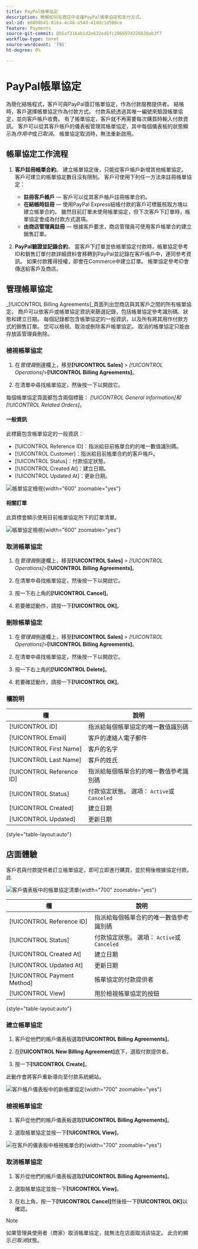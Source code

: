 ```yaml
---
title: PayPal帳單協定
description: 瞭解如何在商店中支援PayPal帳單協定和支付方式。
exl-id: b0800b41-816a-4c48-a54d-41ddc1d586ce
feature: Payments
source-git-commit: 8b5af316ab1d2e632ed5fc2066974326830ab3f7
workflow-type: tm+mt
source-wordcount: '791'
ht-degree: 0%

---
```


# PayPal帳單協定

為簡化結帳程式，客戶可與PayPal簽訂帳單協定，作為付款服務提供者。 結帳時，客戶選擇帳單協定作為付款方式。 付款系統透過其唯一編號來驗證帳單協定，並向客戶帳戶收費。 有了帳單協定，客戶就不再需要每次購買時輸入付款資訊。 客戶可以從其客戶帳戶的儀表板管理其帳單協定，其中每個儀表板的狀態顯示為&#x200B;_作用中_&#x200B;或&#x200B;_已取消_。 帳單協定取消時，無法重新啟用。

## 帳單協定工作流程

1. **客戶註冊帳單合約**。 建立帳單協定後，只能從客戶帳戶新增其他帳單協定。 客戶可建立的帳單協定數目沒有限制。 客戶可使用下列任一方法來註冊帳單協定：

   - **註冊客戶帳戶** — 客戶可以從其客戶帳戶註冊帳單合約。
   - **在結帳時註冊** — 使用PayPal Express結帳付款的客戶可標籤核取方塊以建立帳單合約。 雖然目前訂單未使用帳單協定，但下次客戶下訂單時，帳單協定會成為付款方式選項。
   - **由商店管理員註冊** — 根據客戶要求，商店管理員可使用客戶帳單合約建立銷售訂單。

1. **PayPal驗證並記錄合約**。 當客戶下訂單並依帳單協定付款時，帳單協定參考ID和銷售訂單付款詳細資料會移轉到PayPal並記錄在客戶帳戶中，連同參考資訊。 如果付款獲得授權，即會在Commerce中建立訂單。 帳單協定參考ID會傳送給客戶及商店。

## 管理帳單協定

_[!UICONTROL Billing Agreements]_頁面列出您商店與其客戶之間的所有帳單協定。 商戶可以依客戶或帳單協定資訊來篩選記錄，包括帳單協定參考識別碼、狀態和建立日期。 每個記錄都包含帳單協定的一般資訊，以及所有將其用作付款方式的銷售訂單。 您可以檢視、取消或刪除客戶帳單協定。 取消的帳單協定只能由存放區管理員刪除。

### 檢視帳單協定

1. 在&#x200B;_管理員_&#x200B;側邊欄上，移至&#x200B;**[!UICONTROL Sales]** > _[!UICONTROL Operations]_>**[!UICONTROL Billing Agreements]**。

1. 在清單中尋找帳單協定，然後按一下以開啟它。

每個帳單協定頁面都包含兩個標籤： _[!UICONTROL General Information]_和_[!UICONTROL Related Orders]_。

#### 一般資訊

此標籤包含帳單協定的一般資訊：

- [!UICONTROL Reference ID]：指派給目前帳單合約的唯一數值識別碼。
- [!UICONTROL Customer]：指派給目前帳單合約的客戶帳戶。
- [!UICONTROL Status]：付款協定狀態。
- [!UICONTROL Created At]：建立日期。
- [!UICONTROL Updated At]：更新日期。

![帳單協定檢視](./assets/billing-agreement-view.png){width="600" zoomable="yes"}

#### 相關訂單

此頁標會顯示使用目前帳單協定所下的訂單清單。

![帳單協定檢視](./assets/billing-agreement-related-orders.png){width="600" zoomable="yes"}

### 取消帳單協定

1. 在&#x200B;_管理員_&#x200B;側邊欄上，移至&#x200B;**[!UICONTROL Sales]** > _[!UICONTROL Operations]_>**[!UICONTROL Billing Agreements]**。

1. 在清單中尋找帳單協定，然後按一下以開啟它。

1. 按一下右上角的&#x200B;**[!UICONTROL Cancel]**。

1. 若要確認動作，請按一下&#x200B;**[!UICONTROL OK]**。

### 刪除帳單協定

1. 在&#x200B;_管理員_&#x200B;側邊欄上，移至&#x200B;**[!UICONTROL Sales]** > _[!UICONTROL Operations]_>**[!UICONTROL Billing Agreements]**。

1. 在清單中尋找帳單協定，然後按一下以開啟它。

1. 按一下右上角的&#x200B;**[!UICONTROL Delete]**。

1. 若要確認動作，請按一下&#x200B;**[!UICONTROL OK]**。

### 欄說明

| 欄 | 說明 |
|--- |--- |
| [!UICONTROL ID] | 指派給每個帳單協定的唯一數值識別碼 |
| [!UICONTROL Email] | 客戶的連絡人電子郵件 |
| [!UICONTROL First Name] | 客戶的名字 |
| [!UICONTROL Last Name] | 客戶的姓氏 |
| [!UICONTROL Reference ID] | 指派給每個帳單合約的唯一數值參考識別碼 |
| [!UICONTROL Status] | 付款協定狀態。 選項： `Active`或`Canceled` |
| [!UICONTROL Created] | 建立日期 |
| [!UICONTROL Updated] | 更新日期 |

{style="table-layout:auto"}

## 店面體驗

客戶若與付款提供者訂立帳單協定，即可立即進行購買，並於稍後根據協定付款。 此

![客戶儀表板中的帳單協定清單](./assets/billing-agreements-dashboard.png){width="700" zoomable="yes"}

| 欄 | 說明 |
|--- |--- |
| [!UICONTROL Reference ID] | 指派給每個帳單合約的唯一數值參考識別碼 |
| [!UICONTROL Status] | 付款協定狀態。 選項： `Active`或`Canceled` |
| [!UICONTROL Created At] | 建立日期 |
| [!UICONTROL Updated At] | 更新日期 |
| [!UICONTROL Payment Method] | 帳單協定的付款提供者 |
| [!UICONTROL View] | 用於檢視帳單協定的按鈕 |

{style="table-layout:auto"}

### 建立帳單協定

1. 客戶從他們的帳戶儀表板選取&#x200B;**[!UICONTROL Billing Agreements]**。

1. 在&#x200B;**[!UICONTROL New Billing Agreement]**&#x200B;底下，選取付款提供者。

1. 按一下&#x200B;**[!UICONTROL Create]**。

此動作會將客戶重新導向至付款系統網站。

![客戶帳戶儀表板中的新帳單協定](./assets/create-billing-agreement-dashboard.png){width="700" zoomable="yes"}

### 檢視帳單協定

1. 客戶從他們的帳戶儀表板選取&#x200B;**[!UICONTROL Billing Agreements]**。

1. 選取帳單協定並按一下&#x200B;**[!UICONTROL View]**。

![在客戶的儀表板中檢視帳單合約](./assets/view-billing-agreement.png){width="700" zoomable="yes"}

### 取消帳單協定

1. 客戶從他們的帳戶儀表板選取&#x200B;**[!UICONTROL Billing Agreements]**。

1. 選取帳單協定並按一下&#x200B;**[!UICONTROL View]**。

1. 在右上角，按一下&#x200B;**[!UICONTROL Cancel]**&#x200B;然後按一下&#x200B;**[!UICONTROL OK]**&#x200B;以確認。

>[!NOTE]
>
>如果管理員使用者（商家）取消帳單協定，就無法在店面取消該協定。 此合約顯示&#x200B;_已取消_&#x200B;狀態。
